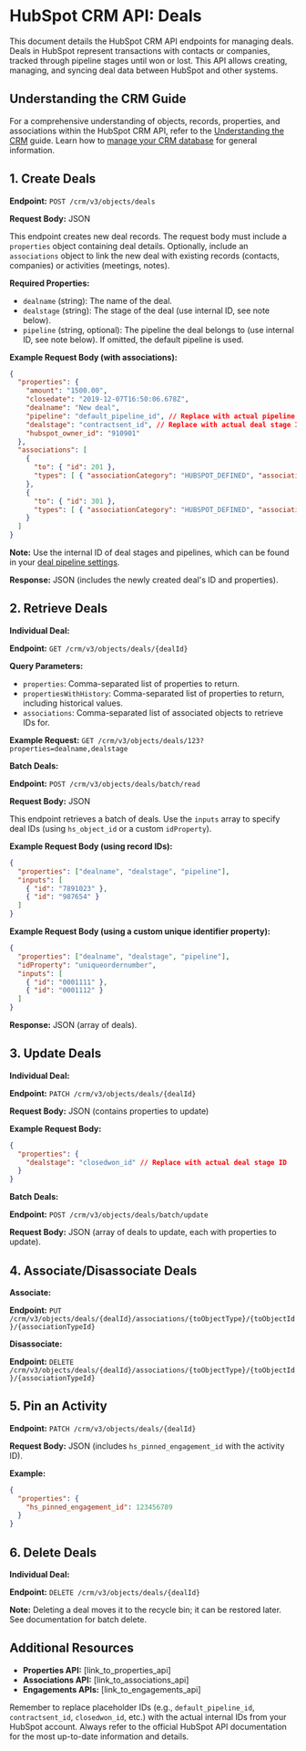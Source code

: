 # HubSpot CRM API: Deals

This document details the HubSpot CRM API endpoints for managing deals. Deals in HubSpot represent transactions with contacts or companies, tracked through pipeline stages until won or lost.  This API allows creating, managing, and syncing deal data between HubSpot and other systems.

## Understanding the CRM Guide

For a comprehensive understanding of objects, records, properties, and associations within the HubSpot CRM API, refer to the [Understanding the CRM](link_to_understanding_crm_guide) guide.  Learn how to [manage your CRM database](link_to_crm_database_management) for general information.


## 1. Create Deals

**Endpoint:** `POST /crm/v3/objects/deals`

**Request Body:** JSON

This endpoint creates new deal records.  The request body must include a `properties` object containing deal details.  Optionally, include an `associations` object to link the new deal with existing records (contacts, companies) or activities (meetings, notes).

**Required Properties:**

* `dealname` (string): The name of the deal.
* `dealstage` (string): The stage of the deal (use internal ID, see note below).
* `pipeline` (string, optional): The pipeline the deal belongs to (use internal ID, see note below).  If omitted, the default pipeline is used.


**Example Request Body (with associations):**

```json
{
  "properties": {
    "amount": "1500.00",
    "closedate": "2019-12-07T16:50:06.678Z",
    "dealname": "New deal",
    "pipeline": "default_pipeline_id", // Replace with actual pipeline ID
    "dealstage": "contractsent_id", // Replace with actual deal stage ID
    "hubspot_owner_id": "910901"
  },
  "associations": [
    {
      "to": { "id": 201 },
      "types": [ { "associationCategory": "HUBSPOT_DEFINED", "associationTypeId": 5 } ]
    },
    {
      "to": { "id": 301 },
      "types": [ { "associationCategory": "HUBSPOT_DEFINED", "associationTypeId": 3 } ]
    }
  ]
}
```

**Note:**  Use the internal ID of deal stages and pipelines, which can be found in your [deal pipeline settings](link_to_deal_pipeline_settings).


**Response:** JSON (includes the newly created deal's ID and properties).


## 2. Retrieve Deals

**Individual Deal:**

**Endpoint:** `GET /crm/v3/objects/deals/{dealId}`

**Query Parameters:**

* `properties`: Comma-separated list of properties to return.
* `propertiesWithHistory`: Comma-separated list of properties to return, including historical values.
* `associations`: Comma-separated list of associated objects to retrieve IDs for.

**Example Request:** `GET /crm/v3/objects/deals/123?properties=dealname,dealstage`


**Batch Deals:**

**Endpoint:** `POST /crm/v3/objects/deals/batch/read`

**Request Body:** JSON

This endpoint retrieves a batch of deals.  Use the `inputs` array to specify deal IDs (using `hs_object_id` or a custom `idProperty`).

**Example Request Body (using record IDs):**

```json
{
  "properties": ["dealname", "dealstage", "pipeline"],
  "inputs": [
    { "id": "7891023" },
    { "id": "987654" }
  ]
}
```

**Example Request Body (using a custom unique identifier property):**

```json
{
  "properties": ["dealname", "dealstage", "pipeline"],
  "idProperty": "uniqueordernumber",
  "inputs": [
    { "id": "0001111" },
    { "id": "0001112" }
  ]
}
```

**Response:** JSON (array of deals).


## 3. Update Deals

**Individual Deal:**

**Endpoint:** `PATCH /crm/v3/objects/deals/{dealId}`

**Request Body:** JSON (contains properties to update)

**Example Request Body:**

```json
{
  "properties": {
    "dealstage": "closedwon_id" // Replace with actual deal stage ID
  }
}
```

**Batch Deals:**

**Endpoint:** `POST /crm/v3/objects/deals/batch/update`

**Request Body:** JSON (array of deals to update, each with properties to update).


## 4. Associate/Disassociate Deals

**Associate:**

**Endpoint:** `PUT /crm/v3/objects/deals/{dealId}/associations/{toObjectType}/{toObjectId}/{associationTypeId}`

**Disassociate:**

**Endpoint:** `DELETE /crm/v3/objects/deals/{dealId}/associations/{toObjectType}/{toObjectId}/{associationTypeId}`


## 5. Pin an Activity

**Endpoint:** `PATCH /crm/v3/objects/deals/{dealId}`

**Request Body:** JSON (includes `hs_pinned_engagement_id` with the activity ID).

**Example:**

```json
{
  "properties": {
    "hs_pinned_engagement_id": 123456789
  }
}
```

## 6. Delete Deals

**Individual Deal:**

**Endpoint:** `DELETE /crm/v3/objects/deals/{dealId}`


**Note:** Deleting a deal moves it to the recycle bin; it can be restored later.  See documentation for batch delete.


##  Additional Resources

* **Properties API:** [link_to_properties_api]
* **Associations API:** [link_to_associations_api]
* **Engagements APIs:** [link_to_engagements_api]


Remember to replace placeholder IDs (e.g., `default_pipeline_id`, `contractsent_id`, `closedwon_id`, etc.) with the actual internal IDs from your HubSpot account.  Always refer to the official HubSpot API documentation for the most up-to-date information and details.
